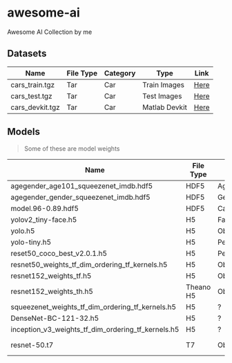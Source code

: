 # awesome-ai

Awesome AI Collection by me

## Datasets

| Name            | File Type | Category | Type          | Link                                                                |
| --------------- | --------- | -------- | ------------- | ------------------------------------------------------------------- |
| cars_train.tgz  | Tar       | Car      | Train Images  | [Here](http://imagenet.stanford.edu/internal/car196/cars_train.tgz) |
| cars_test.tgz   | Tar       | Car      | Test Images   | [Here](http://imagenet.stanford.edu/internal/car196/cars_test.tgz)  |
| cars_devkit.tgz | Tar       | Car      | Matlab Devkit | [Here](https://ai.stanford.edu/~jkrause/cars/car_devkit.tgz)        |

## Models

> Some of these are model weights

| Name                                               | File Type | Category      | Type        | Link                                                                                                                                                                            |
| -------------------------------------------------- | --------- | ------------- | ----------- | ------------------------------------------------------------------------------------------------------------------------------------------------------------------------------- |
| agegender_age101_squeezenet_imdb.hdf5              | HDF5      | Age           | Recognition | [Here](https://github.com/abars/YoloKerasFaceDetection/releases/latest/download/agegender_age101_squeezenet_imdb.hdf5)                                                          |
| agegender_gender_squeezenet_imdb.hdf5              | HDF5      | Gender        | Recognition | [Here](https://github.com/abars/YoloKerasFaceDetection/releases/latest/download/agegender_gender_squeezenet_imdb.hdf5)                                                          |
| model.96-0.89.hdf5                                 | HDF5      | Cars          | Detection   | [Here](https://github.com/foamliu/Car-Recognition/releases/download/v1.0/model.96-0.89.hdf5)                                                                                    |
| yolov2_tiny-face.h5                                | H5        | Face          | Detection   | [Here](https://github.com/abars/YoloKerasFaceDetection/releases/latest/download/yolov2_tiny-face.h5)                                                                            |
| yolo.h5                                            | H5        | Objects       | Detection   | [Here](https://github.com/OlafenwaMoses/ImageAI/releases/download/1.0/yolo.h5)                                                                                                  |
| yolo-tiny.h5                                       | H5        | Person        | Detection   | [Here](https://github.com/OlafenwaMoses/ImageAI/releases/download/1.0/yolo-tiny.h5)                                                                                             |
| reset50_coco_best_v2.0.1.h5                        | H5        | Person/Object | Detection   | [Here](https://github.com/OlafenwaMoses/ImageAI/releases/download/1.0/resnet50_coco_best_v2.0.1.h5)                                                                             |
| resnet50_weights_tf_dim_ordering_tf_kernels.h5     | H5        | Objects       | Detection   | [Here](https://github.com/OlafenwaMoses/ImageAI/releases/download/1.0/resnet50_weights_tf_dim_ordering_tf_kernels.h5)                                                           |
| resnet152_weights_tf.h5                            | H5        | Objects       | Detection   | [1](https://github.com/adamcasson/resnet152/releases/download/v0.1/resnet152_weights_tf.h5), [2](https://drive.google.com/file/d/0Byy2AcGyEVxfeXExMzNNOHpEODg/view?usp=sharing) |
| resnet152_weights_th.h5                            | Theano H5 | Objects       | Detection   | [Here](https://drive.google.com/file/d/0Byy2AcGyEVxfZHhUT3lWVWxRN28/view?usp=sharing)                                                                                           |
| squeezenet_weights_tf_dim_ordering_tf_kernels.h5   | H5        | ?             | Detection   | [Here](https://github.com/OlafenwaMoses/ImageAI/releases/download/1.0/squeezenet_weights_tf_dim_ordering_tf_kernels.h5)                                                         |
| DenseNet-BC-121-32.h5                              | H5        | ?             | Detection   | [Here](https://github.com/OlafenwaMoses/ImageAI/releases/download/1.0/DenseNet-BC-121-32.h5)                                                                                    |
| inception_v3_weights_tf_dim_ordering_tf_kernels.h5 | H5        | ?             | Detection   | [Here](https://github.com/OlafenwaMoses/ImageAI/releases/download/1.0/inception_v3_weights_tf_dim_ordering_tf_kernels.h5)                                                       |
| resnet-50.t7                                       | T7        | Objects       | Detection   | [Here](http://torch7.s3-website-us-east-1.amazonaws.com/data/resnet-50.t7), [More](https://gist.github.com/farrajota/07cf6d926ecc028d5135)                                      |
